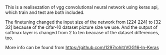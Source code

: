 This is a realisezation of vgg convolutional neural network using keras api, which train and test are both included.    

The finetuning changed the input size of the network from [224 224] to [32 32] because of the cifar-10 dataset picture size we use. And the output of softmax layer is changed from 2 to ten beacase of the dataset differences, too.  

More info can be found from https://github.com/1297rohit/VGG16-In-Keras
